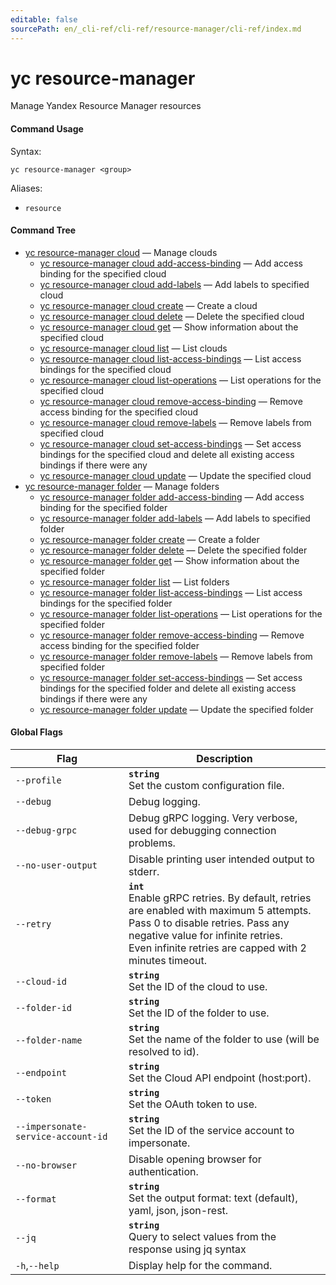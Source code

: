 ```yaml
---
editable: false
sourcePath: en/_cli-ref/cli-ref/resource-manager/cli-ref/index.md
---
```


# yc resource-manager

Manage Yandex Resource Manager resources

#### Command Usage

Syntax: 

`yc resource-manager <group>`

Aliases: 

- `resource`

#### Command Tree

- [yc resource-manager cloud](cloud/index.md) — Manage clouds
	- [yc resource-manager cloud add-access-binding](cloud/add-access-binding.md) — Add access binding for the specified cloud
	- [yc resource-manager cloud add-labels](cloud/add-labels.md) — Add labels to specified cloud
	- [yc resource-manager cloud create](cloud/create.md) — Create a cloud
	- [yc resource-manager cloud delete](cloud/delete.md) — Delete the specified cloud
	- [yc resource-manager cloud get](cloud/get.md) — Show information about the specified cloud
	- [yc resource-manager cloud list](cloud/list.md) — List clouds
	- [yc resource-manager cloud list-access-bindings](cloud/list-access-bindings.md) — List access bindings for the specified cloud
	- [yc resource-manager cloud list-operations](cloud/list-operations.md) — List operations for the specified cloud
	- [yc resource-manager cloud remove-access-binding](cloud/remove-access-binding.md) — Remove access binding for the specified cloud
	- [yc resource-manager cloud remove-labels](cloud/remove-labels.md) — Remove labels from specified cloud
	- [yc resource-manager cloud set-access-bindings](cloud/set-access-bindings.md) — Set access bindings for the specified cloud and delete all existing access bindings if there were any
	- [yc resource-manager cloud update](cloud/update.md) — Update the specified cloud
- [yc resource-manager folder](folder/index.md) — Manage folders
	- [yc resource-manager folder add-access-binding](folder/add-access-binding.md) — Add access binding for the specified folder
	- [yc resource-manager folder add-labels](folder/add-labels.md) — Add labels to specified folder
	- [yc resource-manager folder create](folder/create.md) — Create a folder
	- [yc resource-manager folder delete](folder/delete.md) — Delete the specified folder
	- [yc resource-manager folder get](folder/get.md) — Show information about the specified folder
	- [yc resource-manager folder list](folder/list.md) — List folders
	- [yc resource-manager folder list-access-bindings](folder/list-access-bindings.md) — List access bindings for the specified folder
	- [yc resource-manager folder list-operations](folder/list-operations.md) — List operations for the specified folder
	- [yc resource-manager folder remove-access-binding](folder/remove-access-binding.md) — Remove access binding for the specified folder
	- [yc resource-manager folder remove-labels](folder/remove-labels.md) — Remove labels from specified folder
	- [yc resource-manager folder set-access-bindings](folder/set-access-bindings.md) — Set access bindings for the specified folder and delete all existing access bindings if there were any
	- [yc resource-manager folder update](folder/update.md) — Update the specified folder

#### Global Flags

| Flag | Description |
|----|----|
|`--profile`|<b>`string`</b><br/>Set the custom configuration file.|
|`--debug`|Debug logging.|
|`--debug-grpc`|Debug gRPC logging. Very verbose, used for debugging connection problems.|
|`--no-user-output`|Disable printing user intended output to stderr.|
|`--retry`|<b>`int`</b><br/>Enable gRPC retries. By default, retries are enabled with maximum 5 attempts.<br/>Pass 0 to disable retries. Pass any negative value for infinite retries.<br/>Even infinite retries are capped with 2 minutes timeout.|
|`--cloud-id`|<b>`string`</b><br/>Set the ID of the cloud to use.|
|`--folder-id`|<b>`string`</b><br/>Set the ID of the folder to use.|
|`--folder-name`|<b>`string`</b><br/>Set the name of the folder to use (will be resolved to id).|
|`--endpoint`|<b>`string`</b><br/>Set the Cloud API endpoint (host:port).|
|`--token`|<b>`string`</b><br/>Set the OAuth token to use.|
|`--impersonate-service-account-id`|<b>`string`</b><br/>Set the ID of the service account to impersonate.|
|`--no-browser`|Disable opening browser for authentication.|
|`--format`|<b>`string`</b><br/>Set the output format: text (default), yaml, json, json-rest.|
|`--jq`|<b>`string`</b><br/>Query to select values from the response using jq syntax|
|`-h`,`--help`|Display help for the command.|

